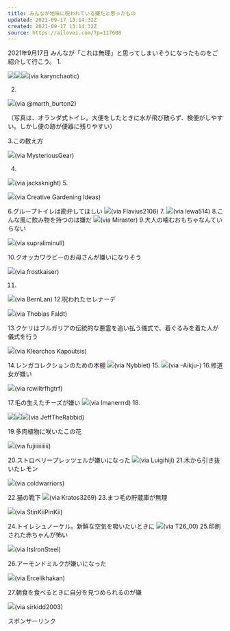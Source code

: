 ```yaml
---
title: みんなが地味に呪われている嫌だと思ったもの
updated: 2021-09-17 13:14:32Z
created: 2021-09-17 13:14:32Z
source: https://ailovei.com/?p=117608
---
```


2021年9月17日
みんなが「これは無理」と思ってしまいそうになったものをご紹介して行こう。
1.

![](https://ailovei.com/wp-content/uploads/2021/09/3.0_R.jpg)![](https://ailovei.com/wp-content/uploads/2021/09/3.1_R.jpg)![](https://ailovei.com/wp-content/uploads/2021/09/3.2_R.jpg)(via karynchaotic)

2.

![](https://ailovei.com/wp-content/uploads/2021/09/2_R-24.jpg)(via @marth_burton2)

（写真は、オランダ式トイレ。大便をしたときに水が飛び散らず、検便がしやすい。しかし便の跡が便器に残りやすい）

3.この数え方

![](https://ailovei.com/wp-content/uploads/2021/09/17_R-22.jpg)(via MysteriousGear)

4.
![](https://ailovei.com/wp-content/uploads/2021/09/4_R-24.jpg)(via jacksknight)
5.

![](https://ailovei.com/wp-content/uploads/2021/09/5_R-24.jpg)(via Creative Gardening Ideas)

6.グループトイレは勘弁してほしい
![](https://ailovei.com/wp-content/uploads/2021/09/6_R-24.jpg)(via Flavius2106)
7.
![](https://ailovei.com/wp-content/uploads/2021/09/7_R-24.jpg)(via lewa514)
8.こんな風に飲み物を持つのは嫌だ
![](https://ailovei.com/wp-content/uploads/2021/09/8_R-24.jpg)(via Miraster)
9.大人の噛むおもちゃなんていらない

![](https://ailovei.com/wp-content/uploads/2021/09/9_R-24.jpg)(via supraliminull)

10.クオッカワラビーのお母さんが嫌いになりそう

![](https://ailovei.com/wp-content/uploads/2021/09/10_R-24.jpg)(via frostkaiser)

11.
![](https://ailovei.com/wp-content/uploads/2021/09/1_R-24.jpg)(via BernLan)
12.呪われたセレナーデ

![](https://ailovei.com/wp-content/uploads/2021/09/11_R-24.jpg)(via Thobias Faldt)

13.クケリはブルガリアの伝統的な悪霊を追い払う儀式で、着ぐるみを着た人が儀式を行う

![](https://ailovei.com/wp-content/uploads/2021/09/12_R-23.jpg)(via Klearchos Kapoutsis)

14.レンガコレクションのための本棚
![](https://ailovei.com/wp-content/uploads/2021/09/13_R-23.jpg)(via Nybblet)
15.
![](https://ailovei.com/wp-content/uploads/2021/09/14_R-23.jpg)(via -Aikju-)
16.修道女が嫌い

![](https://ailovei.com/wp-content/uploads/2021/09/15_R-23.jpg)(via rcwiltrfhgtrf)

17.毛の生えたチーズが嫌い
![](https://ailovei.com/wp-content/uploads/2021/09/16_R-23.jpg)(via Imanerrrd)
18.

![](https://ailovei.com/wp-content/uploads/2021/09/18.0_R.jpg)![](https://ailovei.com/wp-content/uploads/2021/09/18.1_R.jpg)![](https://ailovei.com/wp-content/uploads/2021/09/18.2_R.jpg)(via JeffTheRabbid)

19.多肉植物に咲いたこの花

![](https://ailovei.com/wp-content/uploads/2021/09/19_R-22.jpg)(via fujiiiiiiiiii)

20.ストロベリープレッツェルが嫌いになった
![](https://ailovei.com/wp-content/uploads/2021/09/20_R-22.jpg)(via Luigihiji)
21.木から引き抜いたレモン

![](https://ailovei.com/wp-content/uploads/2021/09/21_R-21.jpg)(via coldwarriors)

22.猫の靴下
![](https://ailovei.com/wp-content/uploads/2021/09/22_R-21.jpg)(via Kratos3269)
23.まつ毛の貯蔵庫が無理

![](https://ailovei.com/wp-content/uploads/2021/09/23_R-19.jpg)(via StinKiiPinKii)

24.トイレシュノーケル。新鮮な空気を吸いたいときに
![](https://ailovei.com/wp-content/uploads/2021/09/24_R-19.jpg)(via T26_00)
25.印刷された赤ちゃんが怖い

![](https://ailovei.com/wp-content/uploads/2021/09/25_R-18.jpg)(via ItsIronSteel)

26.アーモンドミルクが嫌いになった

![](https://ailovei.com/wp-content/uploads/2021/09/26_R-17.jpg)(via Ercelikhakan)

27.朝食を食べるときに自分を見つめられるのが嫌

![](https://ailovei.com/wp-content/uploads/2021/09/27_R-17.jpg)(via sirkidd2003)

スポンサーリンク